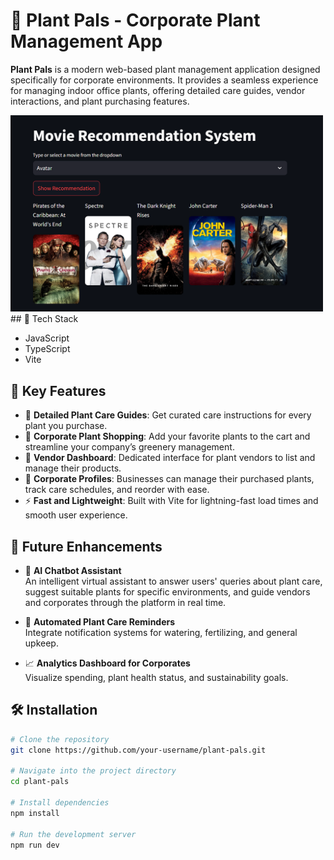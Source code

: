 # 🌿 Plant Pals - Corporate Plant Management App

**Plant Pals** is a modern web-based plant management application designed specifically for corporate environments. It provides a seamless experience for managing indoor office plants, offering detailed care guides, vendor interactions, and plant purchasing features.

<img src="https://github.com/bishal-red123/Movie-recommendation-system-/blob/main/Screenshot%202025-04-03%20215901.png" width="500">
## 🚀 Tech Stack

- JavaScript
- TypeScript
- Vite

## 🌱 Key Features

- 📖 **Detailed Plant Care Guides**: Get curated care instructions for every plant you purchase.
- 🛒 **Corporate Plant Shopping**: Add your favorite plants to the cart and streamline your company’s greenery management.
- 🧾 **Vendor Dashboard**: Dedicated interface for plant vendors to list and manage their products.
- 🏢 **Corporate Profiles**: Businesses can manage their purchased plants, track care schedules, and reorder with ease.
- ⚡ **Fast and Lightweight**: Built with Vite for lightning-fast load times and smooth user experience.

## 🧠 Future Enhancements

- 🤖 **AI Chatbot Assistant**  
  An intelligent virtual assistant to answer users' queries about plant care, suggest suitable plants for specific environments, and guide vendors and corporates through the platform in real time.

- 📅 **Automated Plant Care Reminders**  
  Integrate notification systems for watering, fertilizing, and general upkeep.

- 📈 **Analytics Dashboard for Corporates**  
  Visualize spending, plant health status, and sustainability goals.

## 🛠️ Installation

```bash
# Clone the repository
git clone https://github.com/your-username/plant-pals.git

# Navigate into the project directory
cd plant-pals

# Install dependencies
npm install

# Run the development server
npm run dev
